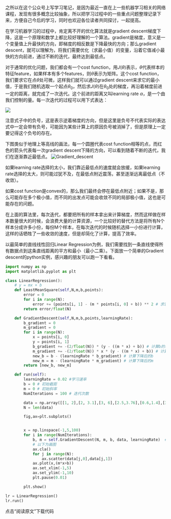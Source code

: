 
之所以在这个公众号上写学习笔记，是因为最近一直在上一些机器学习相关的网络课程，发现有很多概念比较抽象，所以把学习过程中的一些重点问题整理记录下来，方便自己今后的学习，同时也欢迎各位读者共同探讨，一起提高。

在学习机器学习的过程中，肯定离不开的优化算法就是gradient descent梯度下降，这是一个原理和数学上都比较好理解的一个算法。gradient是梯度，意义是一个变量值上升最快的方向，即梯度的相反数是下降最快的方向；那么gradient descent，就可以理解为，将我们需要优化（求最小值）的变量，沿着它值减小最快的方向前进，通过不断的迭代，最终达到最低点。

对于通常的优化问题，我们都会有一个cost function，用$J(\theta)$表示，$\theta$代表样本的特征feature，如果样本有多个features，则$\theta$表示为矩阵。这个cost function，我们要求它在点$\theta$处可微，这样我们就可以通过gradient descent来求它的最小值，于是我们随机选取一个起点$\theta_0$，然后求$J(\theta)$在$\theta_0$处的梯度，再沿着梯度前进一定的距离，就完成了一次迭代。这个前进的距离又叫learning rate $\alpha$，是一个由我们控制的量。每一次迭代的过程可以用下式表达：

<img src="http://chart.googleapis.com/chart?cht=tx&chl= \theta_{n+1}=\theta_n-\alpha\nabla J(\theta_n)" style="border:none;">


注意式子中的负号，这是表示逆着梯度的方向，但是这里是负号不代表实际的表达式中一定会带有负号，可能因为某些计算上的原因负号被消掉了，但是原理上一定要记得这个负号的存在。

下图类似于地理上等高线的画法，每一个圆圈代表cost function相等的点，而红色的箭头代表每一次gradient descent下降的方向，可以看到随着不断的迭代，我们在逐渐靠近最低点。
![Gradient_descent](https://upload.wikimedia.org/wikipedia/commons/7/79/Gradient_descent.png?download)

如果learning rate选择的太小，我们靠近最低点的速度就会放缓，如果learning rate选择的太大，则可能过犹不及，在最低点附近震荡，甚至逐渐远离最低点（不收敛）。

如果cost function是convex的，那么我们最终会停在最低点附近；如果不是，那么可能存在多个极小值，而不同的出发点可能会收敛不同的局部极小值，这也是可能存在的问题。

在上面的算法里，每次迭代，都要把所有的样本拿出来计算梯度，然而这样做在样本数量很大的时候，会浪费大量的计算资源，一个比较好的替代方法是将所有N个样本分成许多小份，每份M个样本，在每次迭代的时候随机选择一小份进行计算，这样的话牺牲了一些收敛的速度，但是却简化了计算，提高了效率。

以最简单的直线线性回归Linear Regression为例，我们需要找到一条直线使得所有数据点到这条直线距离的平方和最小（最小二乘）。下面放一个简单的Gradient descent的python实例，感兴趣的朋友可以跑一下看看。


```Python
import numpy as np
import matplotlib.pyplot as plt

class LinearRegression():
    # y = mx + b
    def LeastMeanSquare(self,N,m,b,points):
        error = 0
        for i in range(N):
            error += (points[i, 1] - (m * points[i, 0] + b)) ** 2 # 求误差平方和
        return error/float(N)

    def GradientDescent(self,N,m,b,points,learningRate):
        b_gradient = 0
        m_gradient = 0
        for i in range(N):
            x = points[i, 0]
            y = points[i, 1]
            b_gradient += -(2/float(N)) * (y - ((m * x) + b)) # 计算b的梯度
            m_gradient += -(2/float(N)) * x * (y - ((m * x) + b)) # 计算m的梯度
            new_b = b - (learningRate * b_gradient) # 计算下降后的b
            new_m = m - (learningRate * m_gradient) # 计算下降后的m
        return [new_b, new_m]

    def run(self):
        learningRate = 0.02 #学习速率
        b = 0 # 初始截距
        m = 0 # 初始斜率
        NumIterations = 100 # 迭代次数

        data = np.array([[1, 2],[2, 3.1],[3, 6],[2.5,3.76],[0.6,1.4],[3.3,5.4]]) # 随意输的几个点
        N = len(data)

        fig,ax=plt.subplots()


        x = np.linspace(-1,5,100)
        for i in range(NumIterations):
            b, m = self.GradientDescent(N, m, b, data, learningRate)  # 迭代计算斜率m和截距b
            # 以下为画图
            ax.cla()
            for j in range(N):
                ax.scatter(data[j,0],data[j,1])
            ax.plot(x,(m*x+b))
            ax.set_xlim(-1,5)
            ax.set_ylim(-1,10)
            plt.pause(0.01)

        plt.show()

lr = LinearRegression()
lr.run()
```

点击“阅读原文”下载代码
